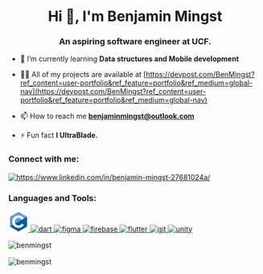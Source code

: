<h1 align="center">Hi 👋, I'm Benjamin Mingst</h1>
<h3 align="center">An aspiring software engineer at UCF.</h3>

- 🌱 I’m currently learning **Data structures and Mobile development**

- 👨‍💻 All of my projects are available at [https://devpost.com/BenMingst?ref_content=user-portfolio&ref_feature=portfolio&ref_medium=global-nav](https://devpost.com/BenMingst?ref_content=user-portfolio&ref_feature=portfolio&ref_medium=global-nav)

- 📫 How to reach me **benjaminmingst@outlook.com**

- ⚡ Fun fact **I UltraBlade.**

<h3 align="left">Connect with me:</h3>
<p align="left">
<a href="https://linkedin.com/in/https://www.linkedin.com/in/benjamin-mingst-27681024a/" target="blank"><img align="center" src="https://raw.githubusercontent.com/rahuldkjain/github-profile-readme-generator/master/src/images/icons/Social/linked-in-alt.svg" alt="https://www.linkedin.com/in/benjamin-mingst-27681024a/" height="30" width="40" /></a>
</p>

<h3 align="left">Languages and Tools:</h3>
<p align="left"> <a href="https://www.cprogramming.com/" target="_blank" rel="noreferrer"> <img src="https://raw.githubusercontent.com/devicons/devicon/master/icons/c/c-original.svg" alt="c" width="40" height="40"/> </a> <a href="https://dart.dev" target="_blank" rel="noreferrer"> <img src="https://www.vectorlogo.zone/logos/dartlang/dartlang-icon.svg" alt="dart" width="40" height="40"/> </a> <a href="https://www.figma.com/" target="_blank" rel="noreferrer"> <img src="https://www.vectorlogo.zone/logos/figma/figma-icon.svg" alt="figma" width="40" height="40"/> </a> <a href="https://firebase.google.com/" target="_blank" rel="noreferrer"> <img src="https://www.vectorlogo.zone/logos/firebase/firebase-icon.svg" alt="firebase" width="40" height="40"/> </a> <a href="https://flutter.dev" target="_blank" rel="noreferrer"> <img src="https://www.vectorlogo.zone/logos/flutterio/flutterio-icon.svg" alt="flutter" width="40" height="40"/> </a> <a href="https://git-scm.com/" target="_blank" rel="noreferrer"> <img src="https://www.vectorlogo.zone/logos/git-scm/git-scm-icon.svg" alt="git" width="40" height="40"/> </a> <a href="https://unity.com/" target="_blank" rel="noreferrer"> <img src="https://www.vectorlogo.zone/logos/unity3d/unity3d-icon.svg" alt="unity" width="40" height="40"/> </a> </p>

<p><img align="center" src="https://github-readme-stats.vercel.app/api/top-langs?username=benmingst&show_icons=true&locale=en&layout=compact" alt="benmingst" /></p>

<p><img align="center" src="https://github-readme-streak-stats.herokuapp.com/?user=benmingst&" alt="benmingst" /></p>
